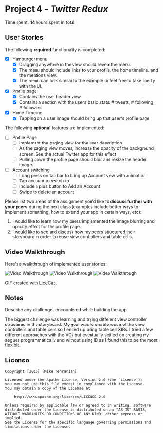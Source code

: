 # Project 4 - *Twitter Redux*

Time spent: **14** hours spent in total

## User Stories

The following **required** functionality is completed:

- [x] Hamburger menu
   - [x] Dragging anywhere in the view should reveal the menu.
   - [x] The menu should include links to your profile, the home timeline, and the mentions view.
   - [x] The menu can look similar to the example or feel free to take liberty with the UI.
- [x] Profile page
   - [x] Contains the user header view
   - [x] Contains a section with the users basic stats: # tweets, # following, # followers
- [x] Home Timeline
   - [x] Tapping on a user image should bring up that user's profile page

The following **optional** features are implemented:

- [ ] Profile Page
   - [ ] Implement the paging view for the user description.
   - [ ] As the paging view moves, increase the opacity of the background screen. See the actual Twitter app for this effect
   - [ ] Pulling down the profile page should blur and resize the header image.
- [ ] Account switching
   - [ ] Long press on tab bar to bring up Account view with animation
   - [ ] Tap account to switch to
   - [ ] Include a plus button to Add an Account
   - [ ] Swipe to delete an account

Please list two areas of the assignment you'd like to **discuss further with your peers** during the next class (examples include better ways to implement something, how to extend your app in certain ways, etc):

  1. I would like to learn how my peers implemented the image blurring and opacity effect for the profile page.
  2. I would like to see and discuss how my peers structured their storyboard in order to reuse view controllers and table cells.


## Video Walkthrough

Here's a walkthrough of implemented user stories:

<img src='http://i.imgur.com/wQwWPLJ.gif' title='Video Walkthrough' width='' alt='Video Walkthrough' />
<img src='http://i.imgur.com/hCS2Qhv.gif' title='Video Walkthrough' width='' alt='Video Walkthrough' />
<img src='http://i.imgur.com/22tkipo.gif' title='Video Walkthrough' width='' alt='Video Walkthrough' />

GIF created with [LiceCap](http://www.cockos.com/licecap/).

## Notes

Describe any challenges encountered while building the app.

The biggest challenge was learning and trying different view controller structures in the storyboard. My goal was to enable reuse of the view controllers and table cells so I ended up using table cell XIBs. I tried a few different approaches with the VCs but eventually settled on creating my segues programmatically and without using IB as I found this to be the most flexible.


## License

    Copyright [2016] [Mike Tehranian]

    Licensed under the Apache License, Version 2.0 (the "License");
    you may not use this file except in compliance with the License.
    You may obtain a copy of the License at

        http://www.apache.org/licenses/LICENSE-2.0

    Unless required by applicable law or agreed to in writing, software
    distributed under the License is distributed on an "AS IS" BASIS,
    WITHOUT WARRANTIES OR CONDITIONS OF ANY KIND, either express or implied.
    See the License for the specific language governing permissions and
    limitations under the License.
